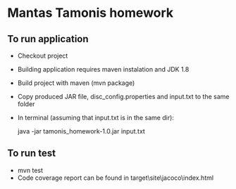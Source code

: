 # Mantas Tamonis homework

## To run application
* Checkout project
* Building application requires maven instalation and JDK 1.8
* Build project with maven (mvn package)
* Copy produced JAR file, disc_config.properties and input.txt to the same folder
* In terminal (assuming that input.txt is in the same dir):

    java -jar tamonis_homework-1.0.jar input.txt

## To run test
* mvn test
* Code coverage report can be found in target\site\jacoco\index.html



